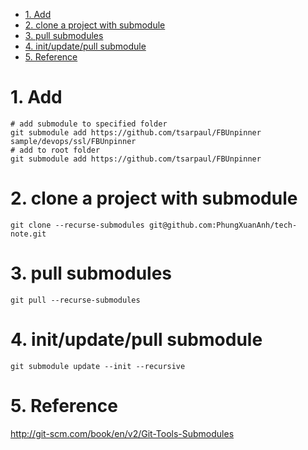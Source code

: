 - [1. Add](#1-add)
- [2. clone a project  with submodule](#2-clone-a-project--with-submodule)
- [3. pull submodules](#3-pull-submodules)
- [4. init/update/pull submodule](#4-initupdatepull-submodule)
- [5. Reference](#5-reference)

# 1. Add

```shell
# add submodule to specified folder
git submodule add https://github.com/tsarpaul/FBUnpinner sample/devops/ssl/FBUnpinner
# add to root folder
git submodule add https://github.com/tsarpaul/FBUnpinner
```

# 2. clone a project  with submodule

```shell
git clone --recurse-submodules git@github.com:PhungXuanAnh/tech-note.git
```

# 3. pull submodules

```shell
git pull --recurse-submodules
```

# 4. init/update/pull submodule

```shell
git submodule update --init --recursive
```

# 5. Reference

http://git-scm.com/book/en/v2/Git-Tools-Submodules
